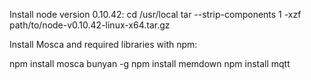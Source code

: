 Install node version 0.10.42:
   cd /usr/local
   tar --strip-components 1 -xzf path/to/node-v0.10.42-linux-x64.tar.gz

Install Mosca and required libraries with npm:

npm install mosca bunyan -g
npm install memdown
npm install mqtt